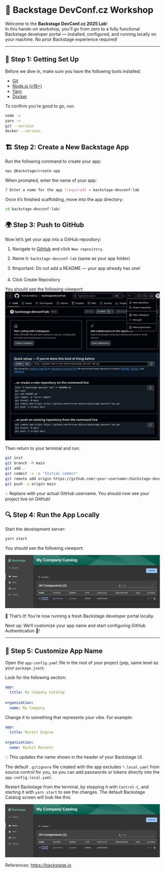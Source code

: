 # 🎤 Backstage DevConf.cz Workshop

Welcome to the **Backstage DevConf.cz 2025 Lab**!  
In this hands-on workshop, you'll go from zero to a fully functional Backstage developer portal — installed, configured, and running locally on your machine. No prior Backstage experience required!

---

## 🚀 Step 1: Getting Set Up

Before we dive in, make sure you have the following tools installed:

- [Git](https://git-scm.com/downloads)
- [Node.js (v18+)](https://nodejs.org/en/download/)
- [Yarn](https://classic.yarnpkg.com/en/docs/install/)
- [Docker](https://www.docker.com/products/docker-desktop/)

To confirm you're good to go, run:


```bash
node -v
yarn -v
git --version
docker --version
```

## 🏗️ Step 2: Create a New Backstage App

Run the following command to create your app:

```bash
npx @backstage/create-app
```

When prompted, enter the name of your app:

```bash
? Enter a name for the app [required] → backstage-devconf-lab
```

Once it’s finished scaffolding, move into the app directory:

```bash
cd backstage-devconf-lab/
```

## 🌍 Step 3: Push to GitHub

Now let’s get your app into a GitHub repository:

1. Navigate to [GitHub](https://github.com/) and click `New repository`.

2. Name it: `backstage-devconf-lab` (same as your app folder)

3. ❗️Important: Do not add a README — your app already has one!

4. Click Create Repository

You should see the following viewport:
![create-new-repository](./images/new-repo-github.png)

Then return to your terminal and run:

```bash
git init
git branch -M main
git add .
git commit -s -m "Initial commit"
git remote add origin https://github.com/<your-username>/backstage-devconf-lab.git
git push -u origin main
```

💡 Replace <your-username> with your actual GitHub username.
You should now see your project live on GitHub!

## 🔍 Step 4: Run the App Locally

Start the development server:

```bash
yarn start
```

You should see the following viewport:

![backstage-catalog](./images/my-company-catalog.png)

🎉 That’s it! You’re now running a fresh Backstage developer portal locally.

Next up: We’ll customize your app name and start configuring GitHub Authentication 🎸!

---

## 🎨 Step 5: Customize App Name

Open the `app-config.yaml` file in the root of your project (yep, same level as your `package.json`):

Look for the following section:

```yaml
app:
  title: My Company Catalog

organization:
  name: My Company
```

Change it to something that represents your vibe. For example:

```yaml
app:
  title: Rockit Engine

organization:
  name: Rockit Rockets
```
💡 This updates the name shown in the header of your Backstage UI.

The default `.gitignore` file created with the app excludes `*.local.yaml` from source control for you, so you can add passwords or tokens directly into the `app-config.local.yaml`.

Restart Backstage from the terminal, by stopping it with `Control-C`, and starting it with `yarn start` to see the changes. The default Backstage Catalog screen will look like this:

![backstage-catalog](./images/my-company-catalog.png)

References: <https://backstage.io>
